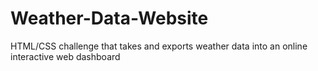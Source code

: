 # Weather-Data-Website
HTML/CSS challenge that takes and exports weather data into an online interactive web dashboard

